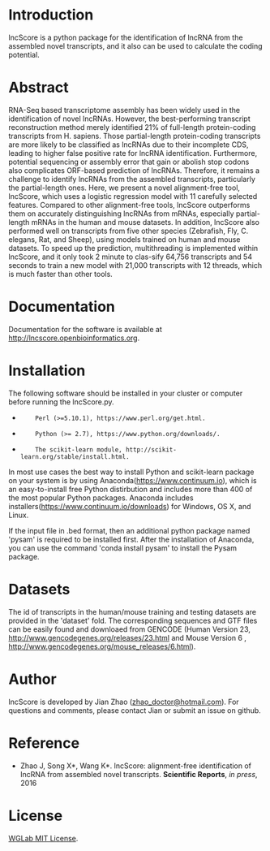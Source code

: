 # Introduction

lncScore is a python package for the identification of lncRNA from the assembled novel transcripts, and it also can be used to calculate the coding potential.

# Abstract

RNA-Seq based transcriptome assembly has been widely used in the identification of novel lncRNAs. However, the best-performing transcript reconstruction method merely identified 21% of full-length protein-coding transcripts from H. sapiens. Those partial-length protein-coding transcripts are more likely to be classified as lncRNAs due to their incomplete CDS, leading to higher false positive rate for lncRNA identification. Furthermore, potential sequencing or assembly error that gain or abolish stop codons also complicates ORF-based prediction of lncRNAs. Therefore, it remains a challenge to identify lncRNAs from the assembled transcripts, particularly the partial-length ones. Here, we present a novel alignment-free tool, lncScore, which uses a logistic regression model with 11 carefully selected features. Compared to other alignment-free tools, lncScore outperforms them on accurately distinguishing lncRNAs from mRNAs, especially partial-length mRNAs in the human and mouse datasets. In addition, lncScore also performed well on transcripts from five other species (Zebrafish, Fly, C. elegans, Rat, and Sheep), using models trained on human and mouse datasets. To speed up the prediction, multithreading is implemented within lncScore, and it only took 2 minute to clas-sify 64,756 transcripts and 54 seconds to train a new model with 21,000 transcripts with 12 threads, which is much faster than other tools. 

# Documentation

Documentation for the software is available at http://lncscore.openbioinformatics.org.

# Installation

The following software should be installed in your cluster or computer before running the lncScore.py.

*         Perl (>=5.10.1), https://www.perl.org/get.html.
*         Python (>= 2.7), https://www.python.org/downloads/.
*         The scikit-learn module, http://scikit-learn.org/stable/install.html.

In most use cases the best way to install Python and scikit-learn package on your system is by using Anaconda(https://www.continuum.io), which is an easy-to-install free Python distirbution and includes more than 400 of the most popular Python packages. Anaconda includes installers(https://www.continuum.io/downloads) for Windows, OS X, and Linux.

If the input file in .bed format, then an additional python package named 'pysam' is required to be installed first. After the installation of Anaconda, you can use the command 'conda install pysam' to install the Pysam package.

# Datasets

The id of transcripts in the human/mouse training and testing datasets are provided in the 'dataset' fold. The corresponding sequences and GTF files can be easily found and downloaed from GENCODE (Human Version 23, http://www.gencodegenes.org/releases/23.html and Mouse Version 6 , http://www.gencodegenes.org/mouse_releases/6.html). 

# Author

lncScore is developed by Jian Zhao (zhao_doctor@hotmail.com). For questions and comments, please contact Jian or submit an issue on github.

# Reference

- Zhao J, Song X\*, Wang K\*. lncScore: alignment-free identification of lncRNA from assembled novel transcripts. **Scientific Reports**, *in press*, 2016

# License

[WGLab MIT License](http://wglab.mit-license.org).
